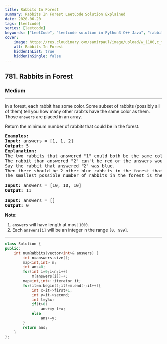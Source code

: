 ```yaml
---
title: Rabbits In Forest
summary: Rabbits In Forest LeetCode Solution Explained
date: 2020-06-20
tags: [leetcode]
series: [leetcode]
keywords: ["LeetCode", "leetcode solution in Python3 C++ Java", "rabbits-in-forest LeetCode Solution Explained"]
cover:
    image: https://res.cloudinary.com/samirpaul/image/upload/w_1100,c_fit,co_rgb:FFFFFF,l_text:Arial_75_bold:Rabbits In Forest - Solution Explained/problem-solving.webp
    alt: Rabbits In Forest
    hiddenInList: true
    hiddenInSingle: false
---
```



<h2>781. Rabbits in Forest</h2><h3>Medium</h3><hr><div><p>In a forest, each rabbit has some color. Some subset of rabbits (possibly all of them) tell you how many other rabbits have the same color as them. Those <code>answers</code> are placed in an array.</p>

<p>Return the minimum number of rabbits that could be in the forest.</p>

<pre><strong>Examples:</strong>
<strong>Input:</strong> answers = [1, 1, 2]
<strong>Output:</strong> 5
<strong>Explanation:</strong>
The two rabbits that answered "1" could both be the same color, say red.
The rabbit than answered "2" can't be red or the answers would be inconsistent.
Say the rabbit that answered "2" was blue.
Then there should be 2 other blue rabbits in the forest that didn't answer into the array.
The smallest possible number of rabbits in the forest is therefore 5: 3 that answered plus 2 that didn't.

<strong>Input:</strong> answers = [10, 10, 10]
<strong>Output:</strong> 11

<strong>Input:</strong> answers = []
<strong>Output:</strong> 0
</pre>

<p><strong>Note:</strong></p>

<ol>
	<li><code>answers</code> will have length at most <code>1000</code>.</li>
	<li>Each <code>answers[i]</code> will be an integer in the range <code>[0, 999]</code>.</li>
</ol>
</div>

---




```cpp
class Solution {
public:
    int numRabbits(vector<int>& answers) {
        int n=answers.size();
        map<int,int> m;
        int ans=0;
        for(int i=0;i<n;i++)
            m[answers[i]]++;
        map<int,int>::iterator it;
        for(it=m.begin();it!=m.end();it++){
            int x=it->first+1;
            int y=it->second;
            int t=y%x;
            if(t>0)
                ans+=y-t+x;
            else
                ans+=y;
        }
        return ans;
    }
};
```
